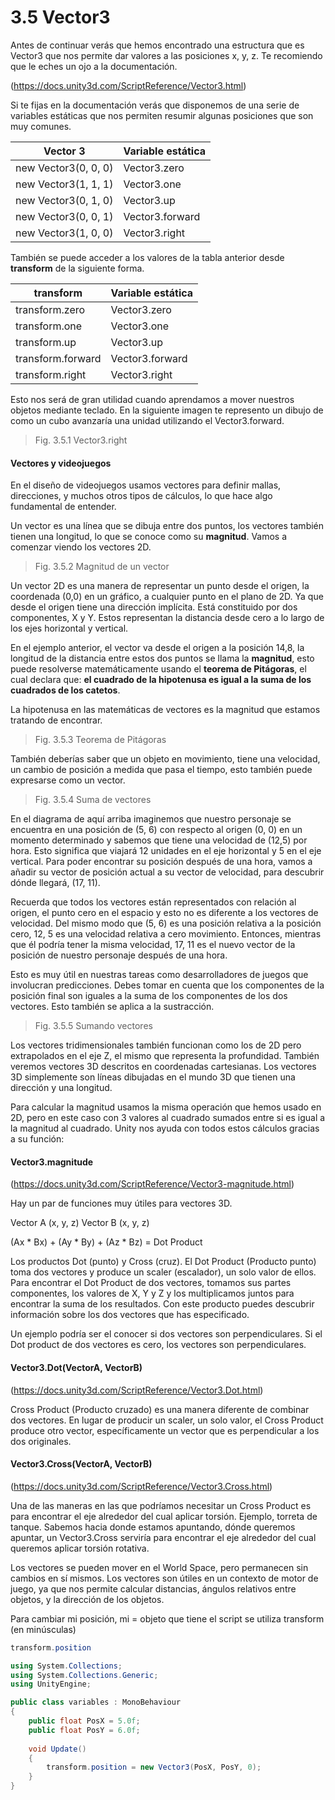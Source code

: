 # 3.5 Vector3
Antes de continuar verás que hemos encontrado una estructura que es Vector3 que nos permite dar valores a las posiciones x, y, z. Te recomiendo que le eches un ojo a la documentación.

(https://docs.unity3d.com/ScriptReference/Vector3.html)

Si te fijas en la documentación verás que disponemos de una serie de variables estáticas que nos permiten resumir algunas posiciones que son muy comunes.

| Vector 3 | Variable estática |
| ---------|-------------------|
| new Vector3(0, 0, 0) | Vector3.zero |   
| new Vector3(1, 1, 1) | Vector3.one |
| new Vector3(0, 1, 0) | Vector3.up |
| new Vector3(0, 0, 1) | Vector3.forward |
| new Vector3(1, 0, 0) | Vector3.right |

También se puede acceder a los valores de la tabla anterior desde **transform** de la siguiente forma.

| transform | Variable estática |
| ---------|-------------------|
| transform.zero | Vector3.zero |   
| transform.one | Vector3.one |
| transform.up | Vector3.up |
| transform.forward | Vector3.forward |
| transform.right | Vector3.right |

Esto nos será de gran utilidad cuando aprendamos a mover nuestros objetos mediante teclado. En la siguiente imagen te represento un dibujo de como un cubo avanzaría una unidad utilizando el Vector3.forward.

> Fig. 3.5.1 Vector3.right

#### Vectores y videojuegos
En el diseño de videojuegos usamos vectores para definir mallas, direcciones, y muchos otros tipos de cálculos, lo que hace algo fundamental de entender.

Un vector es una línea que se dibuja entre dos puntos, los vectores también tienen una longitud, lo que se conoce como su **magnitud**. Vamos a comenzar viendo los vectores 2D.

> Fig. 3.5.2 Magnitud de un vector

Un vector 2D es una manera de representar un punto desde el origen, la coordenada (0,0) en un gráfico, a cualquier punto en el plano de 2D. Ya que desde el origen tiene una dirección implícita. Está constituido por dos componentes, X y Y. Estos representan la distancia desde cero a lo largo de los ejes horizontal y vertical.

En el ejemplo anterior, el vector va desde el origen a la posición 14,8, la longitud de la distancia entre estos dos puntos se llama la **magnitud**, esto puede resolverse matemáticamente usando el **teorema de Pitágoras**, el cual declara que: **el cuadrado de la hipotenusa es igual a la suma de los cuadrados de los catetos**.

La hipotenusa en las matemáticas de vectores es la magnitud que estamos tratando de encontrar.

> Fig. 3.5.3 Teorema de Pitágoras

También deberías saber que un objeto en movimiento, tiene una velocidad, un cambio de posición a medida que pasa el tiempo, esto también puede expresarse como un vector.

> Fig. 3.5.4 Suma de vectores

En el diagrama de aquí arriba imaginemos que nuestro personaje se encuentra en una posición de (5, 6) con respecto al origen (0, 0) en un momento determinado y sabemos que tiene una velocidad de (12,5) por hora. Esto significa que viajará 12 unidades en el eje horizontal y 5 en el eje vertical. Para poder encontrar su posición después de una hora, vamos a añadir su vector de posición actual a su vector de velocidad, para descubrir dónde llegará, (17, 11).

Recuerda que todos los vectores están representados con relación al origen, el punto cero en el espacio y esto no es diferente a los vectores de velocidad. Del mismo modo que (5, 6) es una posición relativa a la posición cero, 12, 5 es una velocidad relativa a cero movimiento. Entonces, mientras que él podría tener la misma velocidad, 17, 11 es el nuevo vector de la posición de nuestro personaje después de una hora.

Esto es muy útil en nuestras tareas como desarrolladores de juegos que involucran predicciones. Debes tomar en cuenta que los componentes de la posición final son iguales a la suma de los componentes de los dos vectores. Esto también se aplica a la sustracción.

> Fig. 3.5.5 Sumando vectores

Los vectores tridimensionales también funcionan como los de 2D pero extrapolados en el eje Z, el mismo que representa la profundidad. También veremos vectores 3D descritos en coordenadas cartesianas. Los vectores 3D simplemente son líneas dibujadas en el mundo 3D que tienen una dirección y una longitud.

Para calcular la magnitud usamos la misma operación que hemos usado en 2D, pero en este caso con 3 valores al cuadrado sumados entre si es igual a la magnitud al cuadrado. Unity nos ayuda con todos estos cálculos gracias a su función:

#### Vector3.magnitude

(https://docs.unity3d.com/ScriptReference/Vector3-magnitude.html)

Hay un par de funciones muy útiles para vectores 3D. 

Vector A (x, y, z)
Vector B (x, y, z)

(Ax * Bx) + (Ay * By) + (Az * Bz) = Dot Product

Los productos Dot (punto) y Cross (cruz). El Dot Product (Producto punto) toma dos vectores y produce un scaler (escalador), un solo valor de ellos. Para encontrar el Dot Product de dos vectores, tomamos sus partes componentes, los valores de X, Y y Z y los multiplicamos juntos para encontrar la suma de los resultados. Con este producto puedes descubrir información sobre los dos vectores que has especificado.

Un ejemplo podría ser el conocer si dos vectores son perpendiculares. Si el Dot product de dos vectores es cero, los vectores son perpendiculares.

#### Vector3.Dot(VectorA, VectorB)

(https://docs.unity3d.com/ScriptReference/Vector3.Dot.html)

Cross Product (Producto cruzado) es una manera diferente de combinar dos vectores. En lugar de producir un scaler, un solo valor, el Cross Product produce otro vector, específicamente un vector que es perpendicular a los dos originales.

#### Vector3.Cross(VectorA, VectorB)

(https://docs.unity3d.com/ScriptReference/Vector3.Cross.html)

Una de las maneras en las que podríamos necesitar un Cross Product es para encontrar el eje alrededor del cual aplicar torsión. Ejemplo, torreta de tanque. Sabemos hacia donde estamos apuntando, dónde queremos apuntar, un Vector3.Cross serviría para encontrar el eje alrededor del cual queremos aplicar torsión rotativa.

Los vectores se pueden mover en el World Space, pero permanecen sin cambios en sí mismos. Los vectores son útiles en un contexto de motor de juego, ya que nos permite calcular distancias, ángulos relativos entre objetos, y la dirección de los objetos.

Para cambiar mi posición, mi = objeto que tiene el script
se utiliza transform (en minúsculas) 

````C#
transform.position
````

````C#
using System.Collections;
using System.Collections.Generic;
using UnityEngine;

public class variables : MonoBehaviour
{
    public float PosX = 5.0f;
    public float PosY = 6.0f;
    
    void Update()
    {
        transform.position = new Vector3(PosX, PosY, 0);
    }
}


````



